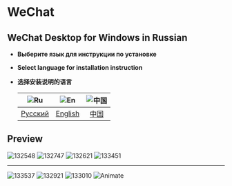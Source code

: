 # WeChat
## WeChat Desktop for Windows in Russian

- **Выберите язык для инструкции по установке**
- **Select language for installation instruction**
- **选择安装说明的语言**

    | ![Ru](https://camo.githubusercontent.com/391b57fb068c30068d206d8b5e14dab22414b7e4e2179aeaa23415ab3404b841/68747470733a2f2f756e69636f64652d7461626c652e636f6d2f692f636f756e7472792d666c6167732f72752e706e67) | ![En](https://camo.githubusercontent.com/6a14aa4dccda53ea9236ff9849bde5b0905e389fda26e7d07fb77e68b76bc2fd/68747470733a2f2f756e69636f64652d7461626c652e636f6d2f692f636f756e7472792d666c6167732f656e2e706e67) | ![中国](https://camo.githubusercontent.com/5eca8717e615fe73912fe82a1b0ca6b38133ccd08f8cde63d6822d4b8ae484bf/68747470733a2f2f756e69636f64652d7461626c652e636f6d2f692f636f756e7472792d666c6167732f636e2e706e67) |
    | :----------: |:------------:|:-----------:|
    | [Русский][1] | [English][2] |  [中国][3]  |
    
    
## Preview
![132548](https://user-images.githubusercontent.com/48417413/129444846-a5600031-3095-4c37-ba64-b8d2313840b1.png) ![132747](https://user-images.githubusercontent.com/48417413/129444863-076ac07d-a531-43b3-ab7b-f856f89c347d.png) ![132621](https://user-images.githubusercontent.com/48417413/129444873-06427d27-f36d-4c8b-90fd-ef497d7a6f15.png) ![133451](https://user-images.githubusercontent.com/48417413/129444919-a2e0ae08-d4c1-47d7-b80f-9757ea2623f0.png)

----

![133537](https://user-images.githubusercontent.com/48417413/129444911-4eb3ad00-86c1-44c3-9a10-eabda72bbd27.png) 
![132921](https://user-images.githubusercontent.com/48417413/129444898-0a9fff8d-242f-42bd-a1f2-ff9b91d9c566.png) 
![133010](https://user-images.githubusercontent.com/48417413/129444900-f8da896c-e428-4c33-a173-298ed67f4b4e.png)
![Animate](https://user-images.githubusercontent.com/48417413/129444995-7311de92-d481-4530-881e-51714a51a88b.gif)



[1]: https://github.com/Andrew-13/WeChat/blob/main/WeChat%20-%203.3.0.115/README-Ru.md
[2]: https://github.com/Andrew-13/WeChat/blob/main/WeChat%20-%203.3.0.115/README-En.md
[3]: https://github.com/Andrew-13/WeChat/blob/main/WeChat%20-%203.3.0.115/README-Cn.md
